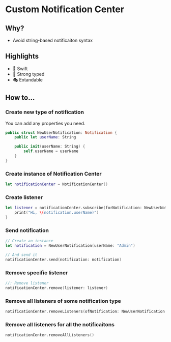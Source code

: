 # Custom Notification Center

## Why?

- Avoid string-based notificaiton syntax

## Highlights

- 🐧 Swift
- 🏰 Strong typed
- 🎭 Extandable


## How to...

### Create new type of notification

You can add any properties you need.

```swift
public struct NewUserNotification: Notification {
    public let userName: String

    public init(userName: String) {
        self.userName = userName
    }
}
```

### Create instance of Notification Center

```swift
let notificationCenter = NotificationCenter()
```

### Create listener 

```swift
let listener = notificationCenter.subscribe(forNotification: NewUserNotification.self) { (notification) in
    print("Hi, \(notification.userName)")
}
```

### Send notification


```swift
// Create an instance
let notification = NewUserNotification(userName: "Admin")

// And send it
notificationCenter.send(notification: notification)
```

### Remove specific listener


```swift
//: Remove listener
notificationCenter.remove(listener: listener)
```

### Remove all listeners of some notification type

```swift
notificationCenter.removeListeners(ofNotification: NewUserNotification.self)
```

### Remove all listeners for all the notificaitons

```swift
notificationCenter.removeAllListeners()
```